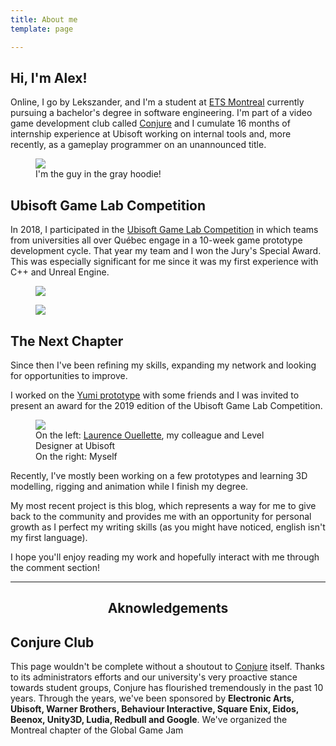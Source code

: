```yaml
---
title: About me
template: page

---
```

## Hi, I'm Alex!

Online, I go by Lekszander, and I'm a student at [ETS Montreal](https://etsmtl.ca) currently pursuing a bachelor's degree in software engineering. I'm part of a video game development club called [Conjure](https://conjure.etsmtl.ca) and I cumulate 16 months of internship experience at Ubisoft working on internal tools and, more recently, as a gameplay programmer on an unannounced title.

<figure>
<img src="/media/conjure.jpg"/>
<figcaption>
I'm the guy in the gray hoodie!
</figcaption>
</figure>

## Ubisoft Game Lab Competition

In 2018, I participated in the [Ubisoft Game Lab Competition](https://montreal.ubisoft.com/en/our-engagements/education/university/game-lab-competition/) in which teams from universities all over Québec engage in a 10-week game prototype development cycle. That year my team and I won the Jury's Special Award. This was especially significant for me since it was my first experience with C++ and Unreal Engine.

<figure>
<img src="/media/gamelab.jpg"/>
</figure>

<figure>
<img src="/media/6km_result.jpg"/>
</figure>

## The Next Chapter

Since then I've been refining my skills, expanding my network and looking for opportunities to improve.

I worked on the [Yumi prototype](/pages/yumi) with some friends and I was invited to present an award for the 2019 edition of the Ubisoft Game Lab Competition.

<figure>
<img src="/media/gamelab_present.jpg"/>
<figcaption>
On the left: <a href="https://www.linkedin.com/in/laurence-ouellette-64469498/">Laurence Ouellette</a>, my colleague and Level Designer at Ubisoft <br/>
On the right: Myself
</figcaption>
</figure>

Recently, I've mostly been working on a few prototypes and learning 3D modelling, rigging and animation while I finish my degree.

My most recent project is this blog, which represents a way for me to give back to the community and provides me with an opportunity for personal growth as I perfect my writing skills (as you might have noticed, english isn't my first language).

I hope you'll enjoy reading my work and hopefully interact with me through the comment section!

<hr/>

<h2 style="text-align:center">Aknowledgements</h2>

## Conjure Club

This page wouldn't be complete without a shoutout to [Conjure](https://conjure.etsmtl.ca) itself. Thanks to its administrators efforts and our university's very proactive stance towards student groups, Conjure has flourished tremendously in the past 10 years. Through the years, we've been sponsored by **Electronic Arts, Ubisoft, Warner Brothers, Behaviour Interactive, Square Enix, Eidos, Beenox, Unity3D, Ludia, Redbull and Google**. We've organized the Montreal chapter of the Global Game Jam
